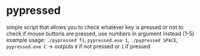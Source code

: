 # pypressed

simple script that allows you to check whatever key is pressed or not
to check if mouse buttons are pressed, use numbers in argument instead (1-5)
example usage:
`./pypressed f1`, `pypressed.exe 1`, `./pypressed SPACE`, `pypressed.exe C` -> outputs `0` if not pressed or `1` if pressed
